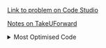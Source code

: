 [Link to problem on Code Studio](https://www.codingninjas.com/codestudio/problems/1062688)

[Notes on TakeUForward](https://takeuforward.org/dynamic-programming/striver-dp-series-dynamic-programming-problems/)

<details><summary>Most Optimised Code</summary>

![](https://github.com/archishmanghos/code-images/blob/master/DP-Striver/Lec-46.png)

</details>